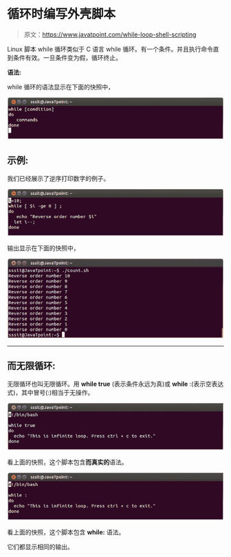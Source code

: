 # 循环时编写外壳脚本

> 原文：<https://www.javatpoint.com/while-loop-shell-scripting>

Linux 脚本 while 循环类似于 C 语言 while 循环。有一个条件。并且执行命令直到条件有效。一旦条件变为假，循环终止。

**语法:**

while 循环的语法显示在下面的快照中，

![Linux Shell Scripting While loop 1](img/ad9b30acc9f614f6129e47082bd4451a.png)

## 示例:

我们已经展示了逆序打印数字的例子。

![Shell Scripting While loop 2](img/e618fdde6b4420a02eadf3c27b2f4ec3.png)

输出显示在下面的快照中，

![Shell Scripting While loop 3](img/d0e28374edc328a755b01e6695447b70.png)

* * *

## 而无限循环:

无限循环也叫无限循环。用 **while true** (表示条件永远为真)或 **while** :(表示空表达式)，其中冒号(:)相当于无操作。

![Shell Scripting While loop 4](img/652d9cd27d40892a138c2f1452c4e22d.png)

看上面的快照，这个脚本包含**而真实的**语法。

![Linux Shell Scripting While loop 5](img/d0834087904f0dc79e9129730ecf977b.png)

看上面的快照，这个脚本包含 **while:** 语法。

它们都显示相同的输出。